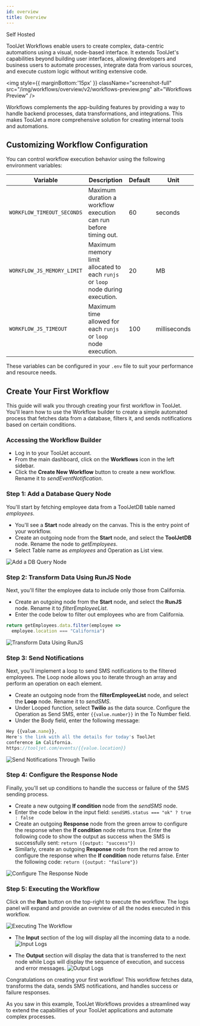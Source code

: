 ```yaml
---
id: overview
title: Overview
---
```


<div style={{display:'flex',justifyContent:"start",alignItems:"center",gap:"8px"}}>

<div className="badge badge--self-hosted heading-badge" >   
 <span>Self Hosted</span>
</div>

</div>

ToolJet Workflows enable users to create complex, data-centric automations using a visual, node-based interface. It extends ToolJet's capabilities beyond building user interfaces, allowing developers and business users to automate processes, integrate data from various sources, and execute custom logic without writing extensive code.

<img style={{ marginBottom:'15px' }} className="screenshot-full" src="/img/workflows/overview/v2/workflows-preview.png" alt="Workflows Preview" />

Workflows complements the app-building features by providing a way to handle backend processes, data transformations, and integrations. This makes ToolJet a more comprehensive solution for creating internal tools and automations.

## Customizing Workflow Configuration

You can control workflow execution behavior using the following environment variables:

| Variable | Description | Default | Unit |
|-----------|-------------|---------|-------|
| `WORKFLOW_TIMEOUT_SECONDS` | Maximum duration a workflow execution can run before timing out. | 60 | seconds |
| `WORKFLOW_JS_MEMORY_LIMIT` | Maximum memory limit allocated to each `runjs` or `loop` node during execution. | 20 | MB |
| `WORKFLOW_JS_TIMEOUT` | Maximum time allowed for each `runjs` or `loop` node execution. | 100 | milliseconds |

These variables can be configured in your `.env` file to suit your performance and resource needs.

## Create Your First Workflow

This guide will walk you through creating your first workflow in ToolJet. You'll learn how to use the Workflow builder to create a simple automated process that fetches data from a database, filters it, and sends notifications based on certain conditions.

### Accessing the Workflow Builder

- Log in to your ToolJet account.
- From the main dashboard, click on the **Workflows** icon in the left sidebar.
- Click the **Create New Workflow** button to create a new workflow. Rename it to *sendEventNotification*.

### Step 1: Add a Database Query Node

You'll start by fetching employee data from a ToolJetDB table named *employees*.

- You'll see a **Start** node already on the canvas. This is the entry point of your workflow.
- Create an outgoing node from the **Start** node, and select the **ToolJetDB** node. Rename the node to *getEmployees*.
- Select Table name as *employees* and Operation as List view.

<img className="screenshot-full" src="/img/workflows/overview/v2/event-notification-step-1.png" alt="Add a DB Query Node" />
    
### Step 2: Transform Data Using RunJS Node

Next, you'll filter the employee data to include only those from California.

- Create an outgoing node from the **Start** node, and select the **RunJS** node. Rename it to *filterEmployeeList*.
- Enter the code below to filter out employees who are from California.

```js
return getEmployees.data.filter(employee =>
  employee.location === "California")
 ```

<img className="screenshot-full" src="/img/workflows/overview/v2/event-notification-step-2.png" alt="Transform Data Using RunJS" />

### Step 3: Send Notifications

Next, you'll implement a loop to send SMS notifications to the filtered employees. The Loop node allows you to iterate through an array and perform an operation on each element.

- Create an outgoing node from the **filterEmployeeList** node, and select the **Loop** node. Rename it to *sendSMS*.
- Under Looped function, select **Twilio** as the data source. Configure the Operation as Send SMS, enter `{{value.number}}` in the To Number field.
- Under the Body field, enter the following message:

```js
Hey {{value.name}},
Here's the link with all the details for today's ToolJet 
conference in California.
https://tooljet.com/events/{{value.location}}
```

<img className="screenshot-full" src="/img/workflows/overview/v2/event-notification-step-3.png" alt="Send Notifications Through Twilio" />    

### Step 4: Configure the Response Node

Finally, you'll set up conditions to handle the success or failure of the SMS sending process.

- Create a new outgoing **If condition** node from the *sendSMS* node.
- Enter the code below in the input field:
`sendSMS.status === "ok" ? true : false`
- Create an outgoing **Response** node from the green arrow to configure the response when the **If condition** node returns true. 
 Enter the following code to show the output as success when the SMS is successfully sent:
`return ({output: "success"})`
- Similarly, create an outgoing **Response** node from the red arrow to configure the response when the **If condition** node returns false. Enter the following code:
`return ({output: "failure"})`

<img className="screenshot-full" src="/img/workflows/overview/v2/event-notification-step-4.png" alt="Configure The Response Node" />

### Step 5: Executing the Workflow

Click on the **Run** button on the top-right to execute the workflow. The logs panel will expand and provide an overview of all the nodes executed in this workflow.

<img className="screenshot-full" src="/img/workflows/overview/v2/event-notification-execution.png" alt="Executing The Workflow" />
    
- The **Input** section of the log will display all the incoming data to a node. 
    <img className="screenshot-full" src="/img/workflows/overview/v2/event-notification-logs-input.png" alt="Input Logs" />

- The **Output** section will display the data that is transferred to the next node while Logs will display the sequence of execution, and success and error messages. 
    <img className="screenshot-full" src="/img/workflows/overview/v2/event-notification-logs-output.png" alt="Output Logs" />

Congratulations on creating your first workflow! This workflow fetches data, transforms the data, sends SMS notifications, and handles success or failure responses.

As you saw in this example, ToolJet Workflows provides a streamlined way to extend the capabilities of your ToolJet applications and automate complex processes. 

